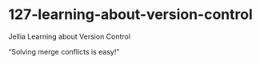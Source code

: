 # 127-learning-about-version-control
Jellia Learning about Version Control

“Solving merge conflicts is easy!”

